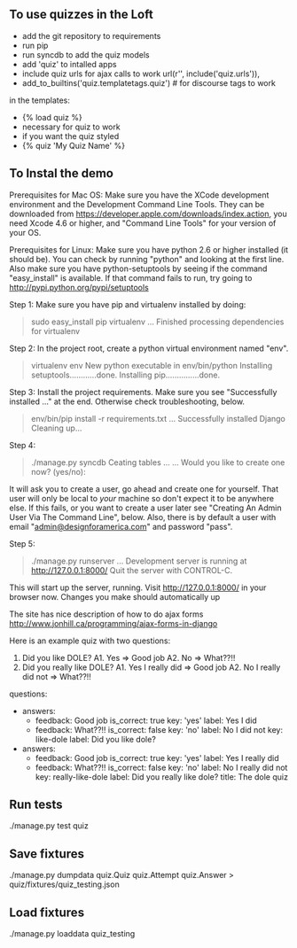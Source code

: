To use quizzes in the Loft
-------------------

- add the git repository to requirements
- run pip
- run syncdb to add the quiz models
- add 'quiz' to intalled apps
- include quiz urls for ajax calls to work url(r'', include('quiz.urls')),
- add_to_builtins('quiz.templatetags.quiz')  # for discourse tags to work

in the templates:
- {% load quiz %}
- <script type="text/javascript" src="{{STATIC_URL}}js/quiz.js"></script>  necessary for quiz to work
- <link rel="stylesheet" href="{{STATIC_URL}}css/quiz.css"></script>   if you want the quiz styled
- {% quiz 'My Quiz Name' %}


To Instal the demo
-------------------
Prerequisites for Mac OS:
Make sure you have the XCode development environment and the Development Command Line Tools.  They can be downloaded from https://developer.apple.com/downloads/index.action, you need Xcode 4.6 or higher, and "Command Line Tools" for your version of your OS.

Prerequisites for Linux:
Make sure you have python 2.6 or higher installed (it should be).  You can check by running "python" and looking at the first line.  Also make sure you have python-setuptools by seeing if the command "easy_install" is available.  If that command fails to run, try going to http://pypi.python.org/pypi/setuptools

Step 1:
Make sure you have pip and virtualenv installed by doing:

  > sudo easy_install pip virtualenv
  ...
  Finished processing dependencies for virtualenv

Step 2:
In the project root, create a python virtual environment named "env".

  > virtualenv env
  New python executable in env/bin/python
  Installing setuptools............done.
  Installing pip...............done.


Step 3:
Install the project requirements.  Make sure you see "Successfully installed ..." at the end.  Otherwise check troubleshooting, below.

  > env/bin/pip install -r requirements.txt
  ...
  Successfully installed Django
  Cleaning up...

Step 4:

  > ./manage.py syncdb
  Ceating tables ...
  ...
  Would you like to create one now? (yes/no):

It will ask you to create a user, go ahead and create one for yourself.  That user will only be local to *your* machine so don't expect it to be anywhere else.  If this fails, or you want to create a user later see "Creating An Admin User Via The Command Line", below.  Also, there is by default a user with email "admin@designforamerica.com" and password "pass".

Step 5:
  
  > ./manage.py runserver
  ...
  Development server is running at http://127.0.0.1:8000/
  Quit the server with CONTROL-C.

This will start up the server, running.  Visit http://127.0.0.1:8000/ in your browser now.
Changes you make should automatically up





The site has nice description of how to do ajax forms
  http://www.jonhill.ca/programming/ajax-forms-in-django


Here is an example quiz with two questions:
  1. Did you like DOLE?
    A1. Yes  => Good job
    A2. No   => What??!!
  2. Did you really like DOLE?
    A1. Yes I really did  => Good job
    A2. No  I really did not  => What??!!


questions:
- answers:
  - feedback: Good job
    is_correct: true
    key: 'yes'
    label: Yes I did
  - feedback: What??!!
    is_correct: false
    key: 'no'
    label: No I did not
  key: like-dole
  label: Did you like dole?
- answers:
  - feedback: Good job
    is_correct: true
    key: 'yes'
    label: Yes I really did
  - feedback: What??!!
    is_correct: false
    key: 'no'
    label: No I really did not
  key: really-like-dole
  label: Did you really like dole?
title: The dole quiz


Run tests
------
./manage.py test quiz

Save fixtures
------
./manage.py dumpdata quiz.Quiz quiz.Attempt quiz.Answer > quiz/fixtures/quiz_testing.json

Load fixtures
------
./manage.py loaddata quiz_testing
